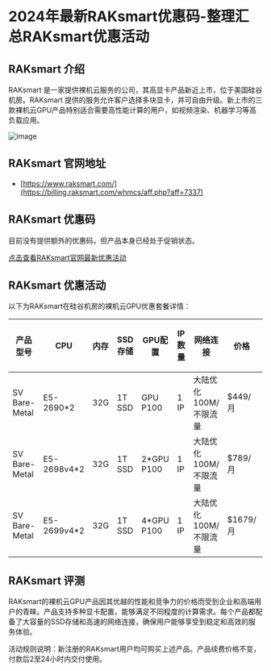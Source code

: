 # 2024年最新RAKsmart优惠码-整理汇总RAKsmart优惠活动

## RAKsmart 介绍

RAKsmart 是一家提供裸机云服务的公司，其高显卡产品新近上市，位于美国硅谷机房。RAKsmart 提供的服务允许客户选择多块显卡，并可自由升级。新上市的三款裸机云GPU产品特别适合需要高性能计算的用户，如视频渲染、机器学习等高负载应用。

![image](https://github.com/refencsminn/RAKsmart/assets/167663519/32cbde6a-b124-43c5-9ace-ef8eb080614d)

## RAKsmart 官网地址

- [https://www.raksmart.com/](https://billing.raksmart.com/whmcs/aff.php?aff=7337)

## RAKsmart 优惠码

目前没有提供额外的优惠码，但产品本身已经处于促销状态。

[点击查看RAKsmart官网最新优惠活动](https://billing.raksmart.com/whmcs/aff.php?aff=7337)

## RAKsmart 优惠活动

以下为RAKsmart在硅谷机房的裸机云GPU优惠套餐详情：

| 产品型号         | CPU      | 内存  | SSD存储 | GPU配置      | IP数量 | 网络连接       | 价格      | 购买链接                                          |
|----------------|----------|-------|---------|--------------|--------|--------------|-----------|--------------------------------------------------|
| SV Bare-Metal  | E5-2690*2 | 32G   | 1T SSD  | GPU P100     | 1 IP   | 大陆优化100M/不限流量 | $449/月  | [立即订购](https://billing.raksmart.com/whmcs/aff.php?aff=7337&pid=1402) |
| SV Bare-Metal  | E5-2698v4*2 | 32G   | 1T SSD  | 2*GPU P100   | 1 IP   | 大陆优化100M/不限流量 | $789/月  | [立即订购](https://billing.raksmart.com/whmcs/aff.php?aff=7337&pid=1401) |
| SV Bare-Metal  | E5-2699v4*2 | 32G   | 1T SSD  | 4*GPU P100   | 1 IP   | 大陆优化100M/不限流量 | $1679/月 | [立即订购](https://billing.raksmart.com/whmcs/aff.php?aff=7337&pid=1369) |

## RAKsmart 评测

RAKsmart的裸机云GPU产品因其优越的性能和竞争力的价格而受到企业和高端用户的青睐。产品支持多种显卡配置，能够满足不同程度的计算需求。每个产品都配备了大容量的SSD存储和高速的网络连接，确保用户能够享受到稳定和高效的服务体验。

活动规则说明：新注册的RAKsmart用户均可购买上述产品。产品续费价格不变，付款后2至24小时内交付使用。
